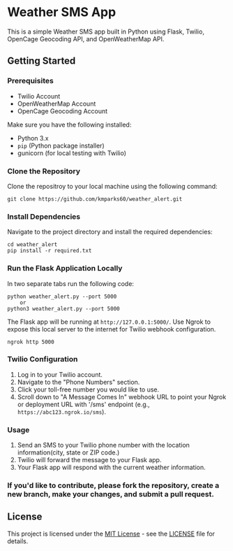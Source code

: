 # Weather SMS App

This is a simple Weather SMS app built in Python using Flask, Twilio, OpenCage Geocoding API, and OpenWeatherMap API.

## Getting Started

### Prerequisites

- Twilio Account
- OpenWeatherMap Account
- OpenCage Geocoding Account

Make sure you have the following installed:

- Python 3.x
- `pip` (Python package installer)
- gunicorn (for local testing with Twilio)

### Clone the Repository

Clone the repositroy to your local machine using the following command:

	git clone https://github.com/kmparks60/weather_alert.git

### Install Dependencies

Navigate to the project directory and install the required dependencies:

	cd weather_alert
	pip install -r required.txt

### Run the Flask Application Locally

In two separate tabs run the following code:

	python weather_alert.py --port 5000
		or
	python3 weather_alert.py --port 5000

The Flask app will be running at `http://127.0.0.1:5000/`. Use Ngrok to expose this local server to the internet for Twilio webhook configuration.

	ngrok http 5000

### Twilio Configuration

1. Log in to your Twilio account.
2. Navigate to the "Phone Numbers" section.
3. Click your toll-free number you would like to use.
4. Scroll down to "A Message Comes In" webhook URL to point your Ngrok or deployment URL with '/sms' endpoint (e.g., `https://abc123.ngrok.io/sms`).

### Usage

1. Send an SMS to your Twilio phone number with the location information(city, state or ZIP code.)
2. Twilio will forward the message to your Flask app.
3. Your Flask app will respond with the current weather information.

### If you'd like to contribute, please fork the repository, create a new branch, make your changes, and submit a pull request.

## License

This project is licensed under the [MIT License](LICENSE) - see the [LICENSE](LICENSE) file for details.